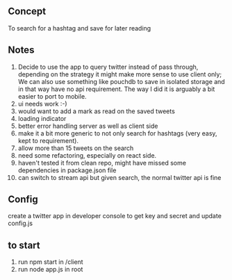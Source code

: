 
## Concept
To search for a hashtag and save for later reading

## Notes

1. Decide to use the app to query twitter instead of pass through, depending on the strategy it might make more sense to use client only; We can also use something like pouchdb to save in isolated storage and in that way have no api requirement. The way I did it is arguably a bit easier to port to mobile. 
2. ui needs work :-)
3. would want to add a mark as read on the saved tweets
4. loading indicator
5. better error handling server as well as client side
6. make it a bit more generic to not only search for hashtags (very easy, kept to requirement).
7. allow more than 15 tweets on the search
8. need some refactoring, especially on react side.
9. haven't tested it from clean repo, might have missed some dependencies in package.json file
10. can switch to stream api but given search, the normal twitter api is fine

## Config
create a twitter app in developer console to get key and secret and update config.js

## to start 
1. run npm start in /client
2. run node app.js in root